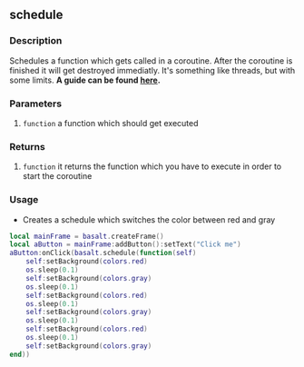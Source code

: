 ## schedule

### Description

Schedules a function which gets called in a coroutine. After the coroutine is finished it will get destroyed immediatly. It's something like threads, but with some limits.
**A guide can be found [here](/tips/logic).**

### Parameters

1. `function` a function which should get executed

### Returns

1. `function` it returns the function which you have to execute in order to start the coroutine

### Usage

* Creates a schedule which switches the color between red and gray

```lua
local mainFrame = basalt.createFrame()
local aButton = mainFrame:addButton():setText("Click me")
aButton:onClick(basalt.schedule(function(self)
    self:setBackground(colors.red)
    os.sleep(0.1)
    self:setBackground(colors.gray)
    os.sleep(0.1)
    self:setBackground(colors.red)
    os.sleep(0.1)
    self:setBackground(colors.gray)
    os.sleep(0.1)
    self:setBackground(colors.red)
    os.sleep(0.1)
    self:setBackground(colors.gray)
end))
```
